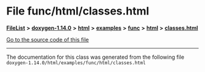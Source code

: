 

# File func/html/classes.html



[**FileList**](files.md) **>** [**doxygen-1.14.0**](dir_9d5bad020669189c90cda983471be5d0.md) **>** [**html**](dir_05d1fd8a7cdd04f638f8b23196de02e2.md) **>** [**examples**](dir_aa52e73a32d193037813a53dcfe817b6.md) **>** [**func**](dir_b8a13f2b7ae4a8f5191b4862c1171d55.md) **>** [**html**](dir_5fb459011e5126c15a39ec430f942fa2.md) **>** [**classes.html**](func_2html_2classes_8html.md)

[Go to the source code of this file](func_2html_2classes_8html_source.md)





































































------------------------------
The documentation for this class was generated from the following file `doxygen-1.14.0/html/examples/func/html/classes.html`

